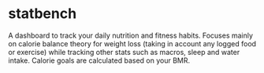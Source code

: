 # statbench
A dashboard to track your daily nutrition and fitness habits. Focuses mainly on calorie balance theory for weight loss (taking in account any logged food or exercise) while tracking other stats such as macros, sleep and water intake. Calorie goals are calculated based on your BMR.
